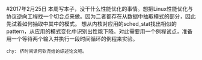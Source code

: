 #2017年2月25日
本周写本子，没干什么性能优化的事情。想把Linux性能优化与协议逆向工程找一个切合点来做。因为二者都存在从数据中抽取模式的部分，因此先试着如何抽取中其中的模式。
想从内核对应用的sched_stat找出相似的pattern，从应用的模式变化中识别出性能下降。对此需要用一个例程试点，准备用一个等待两个输入并执行一段时间循环的例程来实验。

```
chy: 挤时间读何钦尧给的综述论文吧。
```

